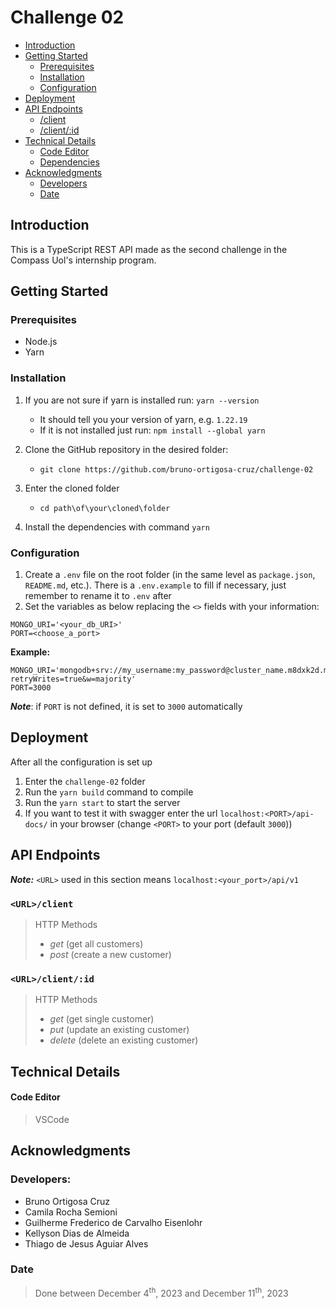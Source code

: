 # Challenge 02 <!-- omit from toc -->

- [Introduction](#introduction)
- [Getting Started](#getting-started)
  - [Prerequisites](#prerequisites)
  - [Installation](#installation)
  - [Configuration](#configuration)
- [Deployment](#deployment)
- [API Endpoints](#api-endpoints)
  - [<URL>/client](#urlclient)
  - [<URL>/client/:id](#urlclientid)
- [Technical Details](#technical-details)
    - [Code Editor](#code-editor)
    - [Dependencies](#dependencies)
- [Acknowledgments](#acknowledgments)
  - [Developers](#developers)
  - [Date](#date)


## Introduction

This is a TypeScript REST API made as the second challenge in the Compass Uol's internship program.
## Getting Started
### Prerequisites
  - Node.js
  - Yarn
### Installation

1. If you are not sure if yarn is installed run: `yarn --version`
    - It should tell you your version of yarn, e.g. `1.22.19`
    - If it is not installed just run: `npm install --global yarn`

2. Clone the GitHub repository in the desired folder:
    - `git clone https://github.com/bruno-ortigosa-cruz/challenge-02`

3. Enter the cloned folder
    - `cd path\of\your\cloned\folder`

4. Install the dependencies with command `yarn`

### Configuration

1. Create a `.env` file on the root folder (in the same level as `package.json`, `README.md`, etc.). There is a `.env.example` to fill if necessary, just remember to rename it to `.env` after
2. Set the variables as below replacing the `<>` fields with your information:
```
MONGO_URI='<your_db_URI>'
PORT=<choose_a_port>
```
**Example:**
```
MONGO_URI='mongodb+srv://my_username:my_password@cluster_name.m8dxk2d.mongodb.net/my_db_name?retryWrites=true&w=majority'
PORT=3000
```
***Note***: if `PORT` is not defined, it is set to `3000` automatically

## Deployment

After all the configuration is set up
1. Enter the `challenge-02` folder
2. Run the `yarn build` command to compile
3. Run the `yarn start` to start the server
4. If you want to test it with swagger enter the url `localhost:<PORT>/api-docs/` in your browser (change `<PORT>` to your port (default `3000`))

## API Endpoints

***Note:*** `<URL>` used in this section means `localhost:<your_port>/api/v1`
### `<URL>/client`
>HTTP Methods
  >- _get_ (get all customers)
  >- _post_ (create a new customer)

### `<URL>/client/:id`
>HTTP Methods
  >- _get_ (get single customer)
  >- _put_ (update an existing customer)
  >- _delete_ (delete an existing customer)
## Technical Details

#### Code Editor
>VSCode

## Acknowledgments

### Developers: 
  - Bruno Ortigosa Cruz
  - Camila Rocha Semioni
  - Guilherme Frederico de Carvalho Eisenlohr
  - Kellyson Dias de Almeida
  - Thiago de Jesus Aguiar Alves

### Date
>Done between December 4<sup>th</sup>, 2023 and December 11<sup>th</sup>, 2023